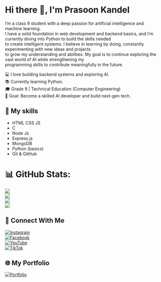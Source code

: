 # Hi there 👋, I'm Prasoon Kandel
I’m a class 9 student with a deep passion for artificial intelligence and machine learning.  
I have a solid foundation in web development and backend basics, and I’m currently diving into Python to build the skills needed  
to create intelligent systems. I believe in learning by doing, constantly experimenting with new ideas and projects  
to grow my understanding and abilities. My goal is to continue exploring the vast world of AI while strengthening my  
programming skills to contribute meaningfully in the future.

💻 I love building backend systems and exploring AI.  
📚 Currently learning Python.  
🎓 Grade 9 | Technical Education (Computer Engineering)  
🎯 Goal: Become a skilled AI developer and build next-gen tech.

## 🚀 My skills
- HTML CSS JS
- C 
- Node Js
- Express.js
- MongoDB 
- Python (basics)
- Git & GitHub
# 📊 GitHub Stats:
![](https://github-readme-stats.hackclub.dev/api/wakatime?username=3683&api_domain=hackatime.hackclub.com&theme=darcula&custom_title=Hackatime+Stats&layout=compact&cache_seconds=0&langs_count=8)<br/>
![](https://github-readme-stats.vercel.app/api?username=prasoonkandel&theme=dark&hide_border=false&include_all_commits=true&count_private=false)<br/>
![](https://nirzak-streak-stats.vercel.app/?user=prasoonkandel&theme=dark&hide_border=false)<br/>
![](https://github-readme-stats.vercel.app/api/top-langs/?username=prasoonkandel&theme=dark&hide_border=false&include_all_commits=true&count_private=false&layout=compact)



## 🔗 Connect With Me

[![Instagram](https://img.shields.io/badge/-Instagram-E4405F?style=for-the-badge&logo=instagram&logoColor=white)](https://instagram.com/prasoonkandel)  
[![Facebook](https://img.shields.io/badge/-Facebook-1877F2?style=for-the-badge&logo=facebook&logoColor=white)](https://facebook.com/prasoonkandel68)  
[![YouTube](https://img.shields.io/badge/-YouTube-FF0000?style=for-the-badge&logo=youtube&logoColor=white)](https://youtube.com/@prasoonkandel)  
[![TikTok](https://img.shields.io/badge/-TikTok-000000?style=for-the-badge&logo=tiktok&logoColor=white)](https://tiktok.com/@prasoonkandel)

## 🌐 My Portfolio
[![Portfolio](https://img.shields.io/badge/Portfolio-prasoonkandel.netlify.app-blue?style=for-the-badge&logo=google-chrome&logoColor=white)](https://prasoonkandel.netlify.app)

